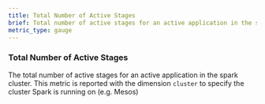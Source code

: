 ```yaml
---
title: Total Number of Active Stages
brief: Total number of active stages for an active application in the spark cluster
metric_type: gauge
---
```

### Total Number of Active Stages
The total number of active stages for an active application in the spark cluster. This metric is reported with the dimension `cluster` to specify the cluster Spark is running on (e.g. Mesos)
